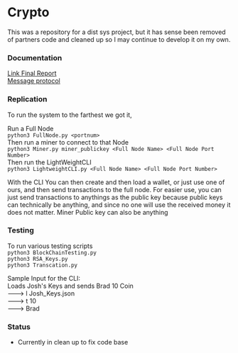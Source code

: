 # Crypto
This was a repository for a dist sys project, but it has sense been removed of partners code
and cleaned up so I may continue to develop it on my own. 

### Documentation
[Link Final Report](https://docs.google.com/document/d/1uQHn7B0NYk4viWjS4KtepPNqXG3mw2oChBbH1RgqB5U/edit?usp=sharing)\
[Message protocol](https://docs.google.com/spreadsheets/d/1RhuirGA03p4ts3WLCBAwsItBj6iXmr9cp1WiCFSmgjw/edit?usp=sharing)

### Replication
To run the system to the farthest we got it,

Run a Full Node \
`python3 FullNode.py <portnum>`\
Then run a miner to connect to that Node \
`python3 Miner.py miner_publickey <Full Node Name> <Full Node Port Number>`\
Then run the LightWeightCLI \
`python3 LightweightCLI.py <Full Node Name> <Full Node Port Number>`


With the CLI You can then create and then load a wallet, or just use one of ours, and then send transactions to the full node.
For easier use, you can just send transactions to anythings as the public key
because public keys can technically be anything, and since no one will use the received money it does not matter.
Miner Public key can also be anything

### Testing
To run various testing scripts\
`python3 BlockChainTesting.py`\
`python3 RSA_Keys.py`\
`python3 Transcation.py`

Sample Input for the CLI: \
Loads Josh's Keys and sends Brad 10 Coin \
---> l Josh_Keys.json \
---> t 10 \
---> Brad


### Status
 - Currently in clean up to fix code base
